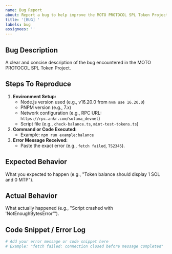 ```yaml
---
name: Bug Report
about: Report a bug to help improve the MOTO PROTOCOL SPL Token Project
title: '[BUG] '
labels: bug
assignees: ''
---
```


## Bug Description
A clear and concise description of the bug encountered in the MOTO PROTOCOL SPL Token Project.

## Steps To Reproduce
1. **Environment Setup:**
   - Node.js version used (e.g., v16.20.0 from `nvm use 16.20.0`)
   - PNPM version (e.g., 7.x)
   - Network configuration (e.g., RPC URL: `https://rpc.ankr.com/solana_devnet`)
   - Script file (e.g., `check-balance.ts`, `mint-test-tokens.ts`)
2. **Command or Code Executed:**
   - Example: `npm run example:balance`
3. **Error Message Received:**
   - Paste the exact error (e.g., `fetch failed`, `TS2345`).

## Expected Behavior
What you expected to happen (e.g., "Token balance should display 1 SOL and 0 MTP").

## Actual Behavior
What actually happened (e.g., "Script crashed with 'NotEnoughBytesError'").

## Code Snippet / Error Log
```bash
# Add your error message or code snippet here
# Example: "fetch failed: connection closed before message completed"

